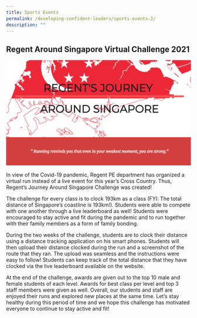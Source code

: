 ```yaml
---
title: Sports Events
permalink: /developing-confident-leaders/sports-events-2/
description: ""
---
```

Regent Around Singapore Virtual Challenge 2021
----------------------------------------------

![](/images/Virtual-Run-Banner-1024x582.png)

In view of the Covid-19 pandemic, Regent PE department has organized a virtual run instead of a live event for this year’s Cross Country. Thus, Regent’s Journey Around Singapore Challenge was created!

The challenge for every class is to clock 193km as a class (FYI: The total distance of Singapore’s coastline is 193km!). Students were able to compete with one another through a live leaderboard as well! Students were encouraged to stay active and fit during the pandemic and to run together with their family members as a form of family bonding. 

During the two weeks of the challenge, students are to clock their distance using a distance tracking application on his smart phones. Students will then upload their distance clocked during the run and a screenshot of the route that they ran. The upload was seamless and the instructions were easy to follow! Students can keep track of the total distance that they have clocked via the live leaderboard available on the website.

At the end of the challenge, awards are given out to the top 10 male and female students of each level. Awards for best class per level and top 3 staff members were given as well. Overall, our students and staff are enjoyed their runs and explored new places at the same time. Let’s stay healthy during this period of time and we hope this challenge has motivated everyone to continue to stay active and fit!